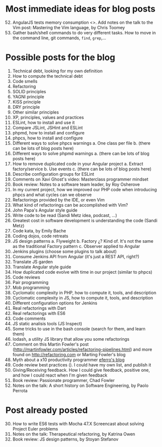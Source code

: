 # Most immediate ideas for blog posts

52. AngularJS tests memory consumption
<>. Add notes on the talk to the Vim post: Mastering the Vim language, by Chris Toomey
58. Gather bash/shell commands to do very different tasks. How to move in the command line, git commands, `find`, `grep`,...

# Possible posts for the blog

1. Technical debt, looking for my own definition
2. How to compute the technical debt
3. Code smells
4. Refactoring
5. SOLID principles
6. YAGNI principle
7. KISS principle
8. DRY principle
9. Other similar principles
10. XP, principles, values and practices
11. ESLint, how to install and use it
12. Compare JSLint, JSHint and ESLint
13. phpmd, how to install and configure
14. phpcs, how to install and configure
15. Different ways to solve phpcs warnings
a. One class per file
b. (there can be lots of blog posts here)
16. Different ways to solve phpmd warnings
a. (there can be lots of blog posts here)
17. How to remove duplicated code in your Angular project
a. Extract factory/service
b. Use events
c. (there can be lots of blog posts here)
18. Describe configuration groups for ESLint
19. Comments on Xavi Ghost's video: Masterclass programmer mindset
21. Book review: Notes to a software team leader, by Roy Osherove
22. In my current project, how we improved our PHP code when introducing phpcs and what cycles can we observe
23. Refactorings provided by the IDE, or even Vim
24. What kind of refactorings can be accomplished with Vim?
25. John Papa's Angular style guide
26. Write code to be read (Sandi Metz idea, podcast, ...)
27. Greatest cost in software development is understanding the code (Sandi Metz)
28. Code kata, by Emily Bache
29. Coding dojos, code retreats
31. JS design patterns
a. Flyweight
b. Factory ¿? Kind of. It's not the same as the traditional Factory pattern
c. Observer applied to Angular
32. Jenkins plugins (choose some plugins to talk about)
33. Consume Jenkins API from Angular (it's just a REST API, right?)
34. Translate JS garden
35. Translate Angular style guide
36. How duplicated code evolve with time in our project (similar to phpcs)
37. Code reviews
38. Pair programming
39. Mob programming
40. Cyclomatic complexity in PHP, how to compute it, tools, and description
41. Cyclomatic complexity in JS, how to compute it, tools, and description
42. Different configuration options for Jenkins
43. Real refactorings with Dart
44. Real refactorings with ES6
45. Code comments
46. JS static analisis tools (JS Inspect)
48. Some tricks to use in the bash console (search for them, and learn them)
49. lodash, a utility JS library that allow you some refactorings
50. Comment on this Martin Fowler's post (http://martinfowler.com/articles/refactoring-pipelines.html) and more found on http://refactoring.com or Marting Fowler's blog
51. Myth about a x10 productivity programmer [eferro's blog](http://www.eferro.net/2015/06/un-generador-de-deuda-tecnica-o-el-mito.html)
53. Code review best practices (). I could have my own list, and publish it
54. Giving/Receiving feedback. How I could give feedback, positive one, and how I could react when I'm given feedback
55. Book review: Passionate programmer, Chad Fowler
57. Notes on the talk: A short history on Software Engineering, by Paolo Perrota

# Post already posted

30. How to write ES6 tests with Mocha
47.X Screencast about solving Project Euler problems
56. Notes on the talk: Therapeutical refactoring, by Katrina Owen
20. Book review: JS design patterns, by Stoyan Stefanov

